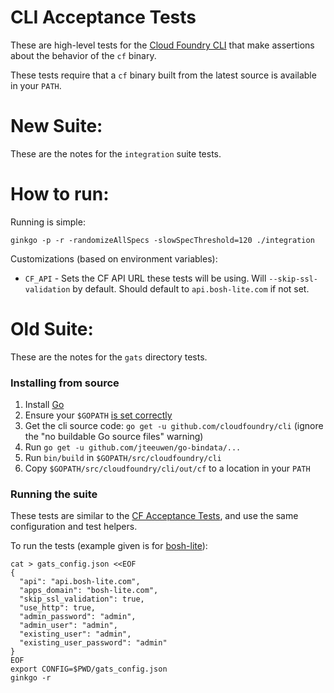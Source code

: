 CLI Acceptance Tests
====
These are high-level tests for the [Cloud Foundry
CLI](https://github.com/cloudfoundry/cli) that make assertions about the
behavior of the `cf` binary.

These tests require that a `cf` binary built from the latest source is
available in your `PATH`.

# New Suite:
These are the notes for the `integration` suite tests.

# How to run:
Running is simple:

```
ginkgo -p -r -randomizeAllSpecs -slowSpecThreshold=120 ./integration
```

Customizations (based on environment variables):

- `CF_API` - Sets the CF API URL these tests will be using. Will `--skip-ssl-validation` by default. Should default to `api.bosh-lite.com` if not set.



# Old Suite:
These are the notes for the `gats` directory tests.

### Installing from source

1. Install [Go](https://golang.org/dl)
1. Ensure your `$GOPATH` [is set correctly](http://golang.org/cmd/go/#hdr-GOPATH_environment_variable)
1. Get the cli source code: `go get -u github.com/cloudfoundry/cli` (ignore the "no buildable Go source files" warning)
1. Run `go get -u github.com/jteeuwen/go-bindata/...`
1. Run `bin/build` in `$GOPATH/src/cloudfoundry/cli`
1. Copy `$GOPATH/src/cloudfoundry/cli/out/cf` to a location in your `PATH`

### Running the suite

These tests are similar to the [CF Acceptance
Tests](https://github.com/cloudfoundry/cf-acceptance-tests), and use the same
configuration and test helpers.

To run the tests (example given is for [bosh-lite](https://github.com/cloudfoundry/bosh-lite)):

```
cat > gats_config.json <<EOF
{
  "api": "api.bosh-lite.com",
  "apps_domain": "bosh-lite.com",
  "skip_ssl_validation": true,
  "use_http": true,
  "admin_password": "admin",
  "admin_user": "admin",
  "existing_user": "admin",
  "existing_user_password": "admin"
}
EOF
export CONFIG=$PWD/gats_config.json
ginkgo -r
```

